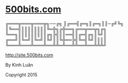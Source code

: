 # [500bits.com](http://500bits.com/)

╔═══╦═══╦═══╦╗──╔╗
║╔══╣╔═╗║╔═╗║║─╔╝╚╗
║╚══╣║║║║║║║║╚═╬╗╔╬══╗╔══╦══╦╗╔╗
╚══╗║║║║║║║║║╔╗╠╣║║══╣║╔═╣╔╗║╚╝║
╔══╝║╚═╝║╚═╝║╚╝║║╚╬══╠╣╚═╣╚╝║║║║
╚═══╩═══╩═══╩══╩╩═╩══╩╩══╩══╩╩╩╝

http://site.500bits.com

By Kinh Luân

Copyright 2015